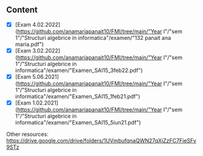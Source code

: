 ## Content

- [x] [Exam 4.02.2022] (https://github.com/anamariapanait10/FMI/tree/main/"Year I"/"sem 1"/"Structuri algebrice in informatica"/examen/"132 panait ana maria.pdf")
- [x] [Exam 3.02.2022] (https://github.com/anamariapanait10/FMI/tree/main/"Year I"/"sem 1"/"Structuri algebrice in informatica"/examen/"Examen_SAI15_3feb22.pdf")
- [x] [Exam 5.06.2021] (https://github.com/anamariapanait10/FMI/tree/main/"Year I"/"sem 1"/"Structuri algebrice in informatica"/examen/"Examen_SAI15_1feb21.pdf")
- [x] [Exam 1.02.2021] (https://github.com/anamariapanait10/FMI/tree/main/"Year I"/"sem 1"/"Structuri algebrice in informatica"/examen/"Examen_SAI15_5iun21.pdf")

Other resources:
https://drive.google.com/drive/folders/1UVmbufqnaQWN27qXjZzFC7FieSFv9STz